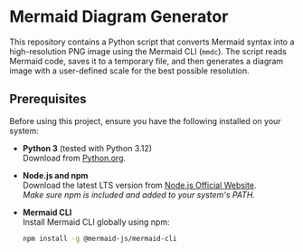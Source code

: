 # Mermaid Diagram Generator

This repository contains a Python script that converts Mermaid syntax into a high-resolution PNG image using the Mermaid CLI (`mmdc`). The script reads Mermaid code, saves it to a temporary file, and then generates a diagram image with a user-defined scale for the best possible resolution.

## Prerequisites

Before using this project, ensure you have the following installed on your system:

- **Python 3** (tested with Python 3.12)  
  Download from [Python.org](https://www.python.org/downloads/).

- **Node.js and npm**  
  Download the latest LTS version from [Node.js Official Website](https://nodejs.org/).  
  _Make sure npm is included and added to your system's PATH._

- **Mermaid CLI**  
  Install Mermaid CLI globally using npm:
  ```bash
  npm install -g @mermaid-js/mermaid-cli
